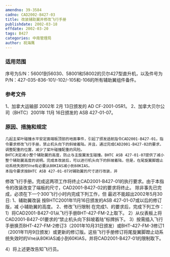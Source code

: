 ```yaml
---
amendno: 39-3584
cadno: CAD2002-B427-03
title: 改装辅助翼并修改飞行手册
publishdate: 2002-03-18
effdate: 2002-03-20
tags: B427
categories: 中南管理局
author: 祝海鹰
---
```


### 适用范围 
序号为S/N：56001到56030、58001和58002的贝尔427型直升机，以及件号为P/N：427-035-836-101/-102/-105和-106的所有辅助翼组件备件。

### 参考文件
1、加拿大运输部 2002年 2月 13日颁发的 AD CF-2001-05R1。
 2、加拿大贝尔公司（BHTC）2001年 11月 16日颁发的 ASB 427-01-07。

### 原因、措施和规定 
    几起主桨叶碰撞水平安定面端板顶部的地面事件，引起了颁发适航指令CAD2001-B427-01，指令要求修改飞行手册，禁止机头向下的斜坡着陆。并且，通过完成CAD2001-B427-02的要求，调整配重的位置，减少了桨叶碰撞配重的风险。 
    BHTC决定减小整个辅助翼的高度，防止与主旋翼发生碰撞。BHTC ASB 427-01-07提供了减小整个辅助翼高度的说明。完成本改装后，可以进行机头向下的斜坡着陆，但是，在尾旋翼脚蹬止动系统失效时Vne有必要从80KIAS减小到60KIAS。 
    本指令要求按BHTC ASB 427-01-07对辅助翼的尺寸进行改装，并
  
修改飞行手册。完成这两项工作将终止CAD2001-B427-01的执行要求。由于本指令的改装改变了端板的尺寸，CAD2001-B427-02的要求将终止。 
    除非事先已完成，必须在下一个300飞行小时内完成下列工作，但
最迟不能超出2002年5月30日: 1、辅助翼改装     按BHTC2001年11月16日颁发的ASB 427-01-07或以后的修订版，减
小辅助翼的高度。 2、修改飞行限制     在完成1、的要求后，完成下列工作： 
1）将CAD2001-B427-01从飞行手册BHT-427-FM-2上取下。 
2）从仪表板上将CAD2001-B427-01要求的“禁止机头向下斜坡着陆”标牌拆下。 
3）按需插入飞行手册换页BHT-427-FM-2修订3（2001年10月31日颁发）或BHT-427-FM-3修订1（2001年11月9日颁发）或更新的修订版。这些飞行手册修订将尾旋翼脚蹬止动系统失效时的Vne从80KIAS减小到60KIAS，并将CAD2001-B427-01的限制取下。 

4）将上述更改告知飞行员。 
